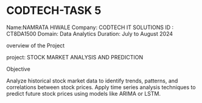 # CODTECH-TASK 5

Name:NAMRATA HIWALE 
Company: CODTECH IT SOLUTIONS 
ID : CT8DA1500
Domain: Data Analytics
Duration: July to August 2024

overview of the Project

project: STOCK MARKET ANALYSIS AND PREDICTION

Objective

Analyze historical stock market data to identify trends, patterns, and correlations between
stock prices. Apply time series analysis techniques to predict future stock prices using
models like ARIMA or LSTM.

